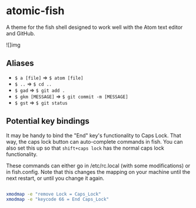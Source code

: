 # atomic-fish

A theme for the fish shell designed to work well with the Atom text editor and GitHub.

![]img

## Aliases

- `$ a [file]` => `$ atom [file]`
- `$ ..` => `$ cd ..`
- `$ gad` => `$ git add .`
- `$ gkm [MESSAGE]` => `$ git commit -m [MESSAGE]`
- `$ gst` => `$ git status`

## Potential key bindings

It may be handy to bind the "End" key's functionality to Caps Lock.
That way, the caps lock button can auto-complete commands in fish.
You can also set this up so that `shift+caps lock` has the normal caps lock functionality.

These commands can either go in /etc/rc.local (with some modifications) or in fish.config.
Note that this changes the mapping on your machine until the next restart,
or until you change it again.

```bash

xmodmap -e "remove Lock = Caps_Lock"
xmodmap -e "keycode 66 = End Caps_Lock"

```
